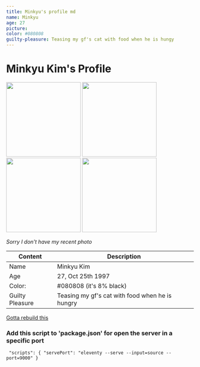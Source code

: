 ```yaml
---
title: Minkyu's profile md
name: Minkyu
age: 27 
picture: 
color: #080808
guilty-pleasure: Teasing my gf's cat with food when he is hungy
---
```


# Minkyu Kim's Profile
<!-- ![testImage](./sampleImage.png) -->
<!-- ![catHappy](https://i.ibb.co/p6PyR6hV/IMG-3958.jpg) -->
<img src= "https://i.ibb.co/p6PyR6hV/IMG-3958.jpg" width=200>
<img src= "https://i.ibb.co/jkHMH3hp/IMG-2526.jpg" width=200>
<img src= "https://i.ibb.co/TxkrzYD0/IMG-2521.jpg" width=200>
<img src= "https://i.ibb.co/4Z1YR7JH/IMG-2517.jpg" width=200>

*Sorry I don't have my recent photo*

| Content | Description |
| ----------- | ----------- |
| Name | Minkyu Kim |
| Age | 27, Oct 25th 1997 |
| Color: | #080808 (it's 8% black) |
| Guilty Pleasure | Teasing my gf's cat with food when he is hungry|

<!-- - Age: 27, Oct 25th 1997
- Favorite color: #080808 (it's 8% black)
- Guilty-Pleasure: Teasing my gf's cat with food when he is hungry -->



[Gotta rebuild this](http://allkustom.net)


### Add this script to 'package.json' for open the server in a specific port
` 
"scripts": {
    "servePort": "eleventy --serve --input=source --port=9000"
  }
`
